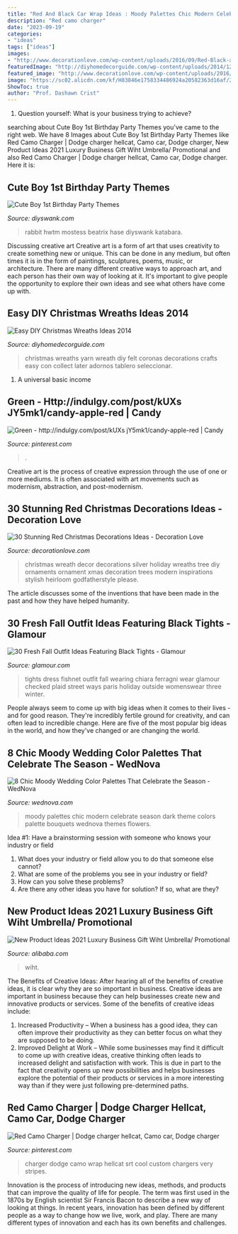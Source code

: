 ```yaml
---
title: "Red And Black Car Wrap Ideas : Moody Palettes Chic Modern Celebrate Season Dark Theme Colors Palette Bouquets Wednova Themes Flowers"
description: "Red camo charger"
date: "2023-09-19"
categories:
- "ideas"
tags: ["ideas"]
images:
- "http://www.decorationlove.com/wp-content/uploads/2016/09/Red-Black-and-White-Christmas-Wreath.jpg"
featuredImage: "http://diyhomedecorguide.com/wp-content/uploads/2014/12/DIY-felt-Christmas-wreaths.jpg"
featured_image: "http://www.decorationlove.com/wp-content/uploads/2016/09/Red-Black-and-White-Christmas-Wreath.jpg"
image: "https://sc02.alicdn.com/kf/H83846e1758334486924a20582363d16af/200146690/H83846e1758334486924a20582363d16af.jpg"
ShowToc: true
author: "Prof. Dashawn Crist"
---
```



1. Question yourself: What is your business trying to achieve? 

	

		
searching about Cute Boy 1st Birthday Party Themes you've came to the right web. We have 8 Images about Cute Boy 1st Birthday Party Themes like Red Camo Charger | Dodge charger hellcat, Camo car, Dodge charger, New Product Ideas 2021 Luxury Business Gift Wiht Umbrella/ Promotional and also Red Camo Charger | Dodge charger hellcat, Camo car, Dodge charger. Here it is:
		
    
## Cute Boy 1st Birthday Party Themes

<img loading=lazy src="https://www.diyswank.com/wp-content/uploads/2014/01/peter-rabbit-party-ideas.jpg" onerror="this.onerror=null;this.src='https://tse2.mm.bing.net/th?id=OIP.b4xKrG_ll39l5L-IGG8XDQHaKl&amp;pid=15.1';" alt="Cute Boy 1st Birthday Party Themes">

_Source: diyswank.com_

>rabbit hwtm mostess beatrix hase diyswank katabara. 

	

Discussing creative art
Creative art is a form of art that uses creativity to create something new or unique. This can be done in any medium, but often times it is in the form of paintings, sculptures, poems, music, or architecture. There are many different creative ways to approach art, and each person has their own way of looking at it. It's important to give people the opportunity to explore their own ideas and see what others have come up with.

    
## Easy DIY Christmas Wreaths Ideas 2014

<img loading=lazy src="http://diyhomedecorguide.com/wp-content/uploads/2014/12/DIY-felt-Christmas-wreaths.jpg" onerror="this.onerror=null;this.src='https://tse3.mm.bing.net/th?id=OIP.oRKSh2CcG1wReRSlod85OAHaJ4&amp;pid=15.1';" alt="Easy DIY Christmas Wreaths Ideas 2014">

_Source: diyhomedecorguide.com_

>christmas wreaths yarn wreath diy felt coronas decorations crafts easy con collect later adornos tablero seleccionar. 

	

1. A universal basic income

    
## Green - Http://indulgy.com/post/kUXs JY5mk1/candy-apple-red | Candy

<img loading=lazy src="https://i.pinimg.com/1200x/f6/8d/40/f68d403d3abd3008d37e27d45802d1d7.jpg" onerror="this.onerror=null;this.src='https://tse2.mm.bing.net/th?id=OIP.w0Zc8sSPoBzzcHV_ar_3dwAAAA&amp;pid=15.1';" alt="Green - http://indulgy.com/post/kUXs jY5mk1/candy-apple-red | Candy">

_Source: pinterest.com_

>. 

	

Creative art is the process of creative expression through the use of one or more mediums. It is often associated with art movements such as modernism, abstraction, and post-modernism.

    
## 30 Stunning Red Christmas Decorations Ideas - Decoration Love

<img loading=lazy src="http://www.decorationlove.com/wp-content/uploads/2016/09/Red-Black-and-White-Christmas-Wreath.jpg" onerror="this.onerror=null;this.src='https://tse2.mm.bing.net/th?id=OIP.vwnLrGpnXoBmYHoAymD2QQHaJ4&amp;pid=15.1';" alt="30 Stunning Red Christmas Decorations Ideas - Decoration Love">

_Source: decorationlove.com_

>christmas wreath decor decorations silver holiday wreaths tree diy ornaments ornament xmas decoration trees modern inspirations stylish heirloom godfatherstyle please. 

	

The article discusses some of the inventions that have been made in the past and how they have helped humanity.

    
## 30 Fresh Fall Outfit Ideas Featuring Black Tights - Glamour

<img loading=lazy src="https://media.glamour.com/photos/5a03276a22e433443486d704/master/w_1600/GettyImages-647283690.jpg" onerror="this.onerror=null;this.src='https://tse2.mm.bing.net/th?id=OIP.aVSBrOJnwku-Py5ZKMfQmQHaKd&amp;pid=15.1';" alt="30 Fresh Fall Outfit Ideas Featuring Black Tights - Glamour">

_Source: glamour.com_

>tights dress fishnet outfit fall wearing chiara ferragni wear glamour checked plaid street ways paris holiday outside womenswear three winter. 

	

People always seem to come up with big ideas when it comes to their lives - and for good reason. They're incredibly fertile ground for creativity, and can often lead to incredible change. Here are five of the most popular big ideas in the world, and how they've changed or are changing the world.

    
## 8 Chic Moody Wedding Color Palettes That Celebrate The Season - WedNova

<img loading=lazy src="https://www.wednova.com/blog/usr/uploads/2019/01/8_Modern_moody_wedding_chic_black_wedding_place_settings_mixed_and_match_purle_wedding_bouquets_4035083070.jpg" onerror="this.onerror=null;this.src='https://tse2.mm.bing.net/th?id=OIP.HE9V5XlbmJk7Nr1VPkclhgHaTV&amp;pid=15.1';" alt="8 Chic Moody Wedding Color Palettes That Celebrate the Season - WedNova">

_Source: wednova.com_

>moody palettes chic modern celebrate season dark theme colors palette bouquets wednova themes flowers. 

	

Idea #1: Have a brainstorming session with someone who knows your industry or field
1. What does your industry or field allow you to do that someone else cannot? 
2. What are some of the problems you see in your industry or field? 
3. How can you solve these problems? 
4. Are there any other ideas you have for solution? If so, what are they?

    
## New Product Ideas 2021 Luxury Business Gift Wiht Umbrella/ Promotional

<img loading=lazy src="https://sc02.alicdn.com/kf/H83846e1758334486924a20582363d16af/200146690/H83846e1758334486924a20582363d16af.jpg" onerror="this.onerror=null;this.src='https://tse3.mm.bing.net/th?id=OIP.wGeumwjBsycG71GSNIqt2AHaIF&amp;pid=15.1';" alt="New Product Ideas 2021 Luxury Business Gift Wiht Umbrella/ Promotional">

_Source: alibaba.com_

>wiht. 

	

The Benefits of Creative Ideas: After hearing all of the benefits of creative ideas, it is clear why they are so important in business.
Creative ideas are important in business because they can help businesses create new and innovative products or services. Some of the benefits of creative ideas include: 
1. Increased Productivity – When a business has a good idea, they can often improve their productivity as they can better focus on what they are supposed to be doing. 
2. Improved Delight at Work – While some businesses may find it difficult to come up with creative ideas, creative thinking often leads to increased delight and satisfaction with work. This is due in part to the fact that creativity opens up new possibilities and helps businesses explore the potential of their products or services in a more interesting way than if they were just following pre-determined paths. 

    
## Red Camo Charger | Dodge Charger Hellcat, Camo Car, Dodge Charger

<img loading=lazy src="https://i.pinimg.com/736x/d7/c0/bd/d7c0bd51e3817a4b24e2d1f02ff75944.jpg" onerror="this.onerror=null;this.src='https://tse3.mm.bing.net/th?id=OIP.WTB-ptaokyhgt2dhEe_aawHaEK&amp;pid=15.1';" alt="Red Camo Charger | Dodge charger hellcat, Camo car, Dodge charger">

_Source: pinterest.com_

>charger dodge camo wrap hellcat srt cool custom chargers very stripes. 

	

Innovation is the process of introducing new ideas, methods, and products that can improve the quality of life for people. The term was first used in the 1870s by English scientist Sir Francis Bacon to describe a new way of looking at things. In recent years, innovation has been defined by different people as a way to change how we live, work, and play. There are many different types of innovation and each has its own benefits and challenges.


